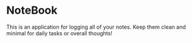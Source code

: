 # NoteBook
This is an application for logging all of your notes. Keep them clean and minimal for daily tasks or overall thoughts!
